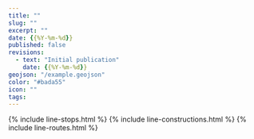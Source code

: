 ```yaml
---
title: ""
slug: ""
excerpt: ""
date: {{%Y-%m-%d}}
published: false
revisions:
  - text: "Initial publication"
    date: {{%Y-%m-%d}}
geojson: "/example.geojson"
color: "#bada55"
icon: ""
tags:
---
```

{% include line-stops.html %}
{% include line-constructions.html %}
{% include line-routes.html %}